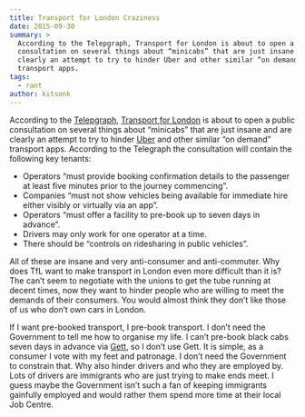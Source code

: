 ```yaml
---
title: Transport for London Craziness
date: 2015-09-30
summary: >
  According to the Telepgraph, Transport for London is about to open a public
  consultation on several things about “minicabs” that are just insane and are
  clearly an attempt to try to hinder Uber and other similar “on demand”
  transport apps.
tags:
  - rant
author: kitsonk
---
```


According to the
[Telepgraph](https://web.archive.org/web/20160304181754/http://www.telegraph.co.uk/technology/news/11899018/Uber-faces-massive-crackdown-in-London.html),
[Transport for London](https://tfl.gov.uk/) is about to open a public
consultation on several things about “minicabs” that are just insane and are
clearly an attempt to try to hinder [Uber](https://www.uber.com/) and other
similar “on demand” transport apps. According to the Telegraph the consultation
will contain the following key tenants:

- Operators “must provide booking confirmation details to the passenger at least
  five minutes prior to the journey commencing”.
- Companies “must not show vehicles being available for immediate hire either
  visibly or virtually via an app”.
- Operators “must offer a facility to pre-book up to seven days in advance”.
- Drivers may only work for one operator at a time.
- There should be “controls on ridesharing in public vehicles”.

All of these are insane and very anti-consumer and anti-commuter. Why does TfL
want to make transport in London even more difficult than it is? The can’t seem
to negotiate with the unions to get the tube running at decent times, now they
want to hinder people who are willing to meet the demands of their consumers.
You would almost think they don’t like those of us who don’t own cars in London.

If I want pre-booked transport, I pre-book transport. I don’t need the
Government to tell me how to organise my life. I can’t pre-book black cabs seven
days in advance via [Gett](https://gett.com/uk/), so I don’t use Gett. It is
simple, as a consumer I vote with my feet and patronage. I don’t need the
Government to constrain that. Why also hinder drivers and who they are employed
by. Lots of drivers are immigrants who are just trying to make ends meet. I
guess maybe the Government isn’t such a fan of keeping immigrants gainfully
employed and would rather them spend more time at their local Job Centre.
